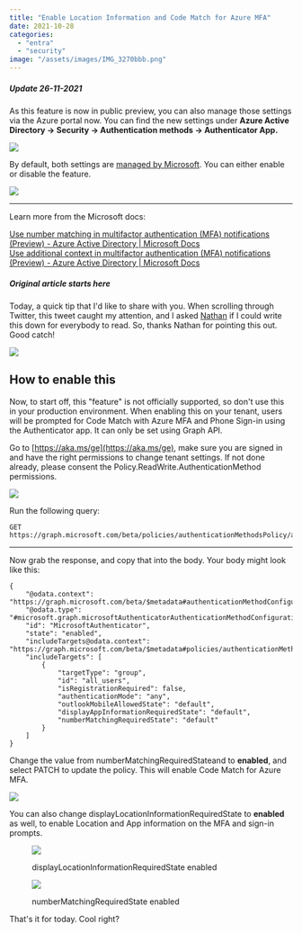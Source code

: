 ```yaml
---
title: "Enable Location Information and Code Match for Azure MFA"
date: 2021-10-28
categories: 
  - "entra"
  - "security"
image: "/assets/images/IMG_3270bbb.png"
---
```


##### Update 26-11-2021

As this feature is now in public preview, you can also manage those settings via the Azure portal now. You can find the new settings under **Azure Active Directory -> Security -> Authentication methods -> Authenticator App.**

![](/assets/images/image-6.png)

By default, both settings are [managed by Microsoft](https://docs.microsoft.com/en-us/azure/active-directory/authentication/how-to-mfa-microsoft-managed). You can either enable or disable the feature.

![](/assets/images/image-7.png)

* * *

Learn more from the Microsoft docs:

[Use number matching in multifactor authentication (MFA) notifications (Preview) - Azure Active Directory | Microsoft Docs](https://docs.microsoft.com/en-us/azure/active-directory/authentication/how-to-mfa-number-match)  
[Use additional context in multifactor authentication (MFA) notifications (Preview) - Azure Active Directory | Microsoft Docs](https://docs.microsoft.com/en-us/azure/active-directory/authentication/how-to-mfa-additional-context)

##### Original article starts here

Today, a quick tip that I'd like to share with you. When scrolling through Twitter, this tweet caught my attention, and I asked [Nathan](https://twitter.com/NathanMcNulty) if I could write this down for everybody to read. So, thanks Nathan for pointing this out. Good catch!

![](/assets/images/image-38.png)

## How to enable this

Now, to start off, this "feature" is not officially supported, so don't use this in your production environment. When enabling this on your tenant, users will be prompted for Code Match with Azure MFA and Phone Sign-in using the Authenticator app. It can only be set using Graph API.

Go to [https://aka.ms/ge](https://aka.ms/ge), make sure you are signed in and have the right permissions to change tenant settings. If not done already, please consent the Policy.ReadWrite.AuthenticationMethod permissions.

![](/assets/images/image-44.png)

Run the following query:

```
GET https://graph.microsoft.com/beta/policies/authenticationMethodsPolicy/authenticationMethodConfigurations/microsoftAuthenticator
```

* * *

Now grab the response, and copy that into the body. Your body might look like this:

```
{
    "@odata.context": "https://graph.microsoft.com/beta/$metadata#authenticationMethodConfigurations/$entity",
    "@odata.type": "#microsoft.graph.microsoftAuthenticatorAuthenticationMethodConfiguration",
    "id": "MicrosoftAuthenticator",
    "state": "enabled",
    "includeTargets@odata.context": "https://graph.microsoft.com/beta/$metadata#policies/authenticationMethodsPolicy/authenticationMethodConfigurations('MicrosoftAuthenticator')/microsoft.graph.microsoftAuthenticatorAuthenticationMethodConfiguration/includeTargets",
    "includeTargets": [
        {
            "targetType": "group",
            "id": "all_users",
            "isRegistrationRequired": false,
            "authenticationMode": "any",
            "outlookMobileAllowedState": "default",
            "displayAppInformationRequiredState": "default",
            "numberMatchingRequiredState": "default"
        }
    ]
}
```

Change the value from numberMatchingRequiredStateand to **enabled**, and select PATCH to update the policy. This will enable Code Match for Azure MFA.

![](/assets/images/image-41.png)

You can also change displayLocationInformationRequiredState to **enabled** as well, to enable Location and App information on the MFA and sign-in prompts.

<figure>

![](/assets/images/IMG_3270.png)

<figcaption>

displayLocationInformationRequiredState enabled

</figcaption>

</figure>

<figure>

![](/assets/images/image-43.png)

<figcaption>

numberMatchingRequiredState enabled

</figcaption>

</figure>

That's it for today. Cool right?
